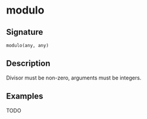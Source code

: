 # modulo

## Signature

`modulo(any, any)`

## Description

Divisor must be non-zero, arguments must be integers.

## Examples

TODO
